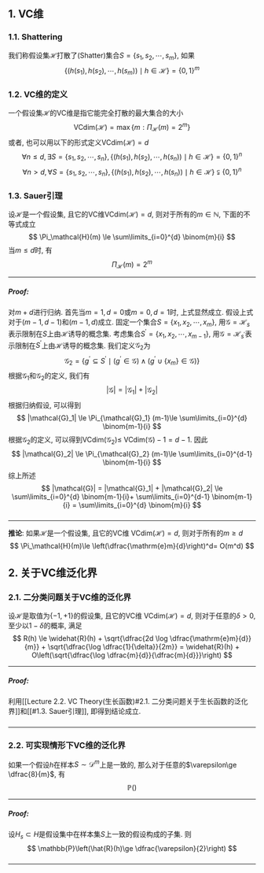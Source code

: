 ## 1. VC维
### 1.1. Shattering
我们称假设集$\mathcal{H}$打散了(Shatter)集合$S = \{s_1, s_2, \cdots, s_m\}$, 如果
$$
\{(h(s_1), h(s_2), \cdots, h(s_m)) \mid h\in \mathcal{H}\} = \{0, 1\}^m
$$


### 1.2. VC维的定义
一个假设集$\mathcal{H}$的VC维是指它能完全打散的最大集合的大小
$$
\mathrm{VCdim}(\mathcal{H}) = \max \{m: \Pi_\mathcal{H}(m) = 2^m\}
$$
或者, 也可以用以下的形式定义VCdim$(\mathcal{H}) = d$
$$
\forall n\le d, \exists S = \{s_1, s_2, \cdots, s_n\}, \{(h(s_1), h(s_2), \cdots, h(s_n)) \mid h\in \mathcal{H}\} = \{0, 1\}^n
$$
$$
\forall n > d, \forall S = \{s_1, s_2, \cdots, s_n\}, \{(h(s_1), h(s_2), \cdots, h(s_n)) \mid h\in \mathcal{H}\} \subsetneqq \{0, 1\}^n
$$

### 1.3. Sauer引理
设$\mathcal{H}$是一个假设集, 且它的VC维VCdim$(\mathcal{H}) = d$, 则对于所有的$m\in \mathbb{N}$, 下面的不等式成立
$$
\Pi_\mathcal{H}(m) \le \sum\limits_{i=0}^{d} \binom{m}{i}
$$
当$m\le d$时, 有
$$
\Pi_\mathcal{H}(m) = 2^m
$$
___
##### Proof: 
对$m+d$进行归纳. 首先当$m=1, d=0$或$m=0, d=1$时, 上式显然成立. 假设上式对于$(m-1, d-1)$和$(m-1, d)$成立. 固定一个集合$S = \{x_1, x_2, \cdots, x_m\}$, 用$\mathcal{G}  = \mathcal{H}_s$表示限制在$S$上由$\mathcal{H}$诱导的概念集. 考虑集合$S^{\prime}= \{x_1, x_2, \cdots, x_{m-1}\}$, 用$\mathcal{G}  = \mathcal{H}_{s^{\prime}}$表示限制在$S^{\prime}$上由$\mathcal{H}$诱导的概念集. 我们定义$\mathcal{G}_2$为
$$
\mathcal{G}_2 = \{g^{\prime}\subseteq S^{\prime}\mid (g^{\prime}\in \mathcal{G}) \wedge (g^{\prime}\cup \{x_m\}\in \mathcal{G})\}
$$
根据$\mathcal{G}_1$和$\mathcal{G}_2$的定义, 我们有
$$
|\mathcal{G}| = |\mathcal{G}_1| + |\mathcal{G}_2|
$$
根据归纳假设, 可以得到
$$
|\mathcal{G}_1| \le \Pi_{\mathcal{G}_1} (m-1)\le \sum\limits_{i=0}^{d} \binom{m-1}{i}
$$
根据$\mathcal{G}_2$的定义, 可以得到VCdim$(\mathcal{G}_2) \le$ VCdim$(\mathcal{G}) - 1 = d - 1$. 因此
$$
|\mathcal{G}_2| \le \Pi_{\mathcal{G}_2} (m-1)\le \sum\limits_{i=0}^{d-1} \binom{m-1}{i}
$$
综上所述
$$
|\mathcal{G}| = |\mathcal{G}_1| + |\mathcal{G}_2| \le  \sum\limits_{i=0}^{d} \binom{m-1}{i}+ \sum\limits_{i=0}^{d-1} \binom{m-1}{i} = \sum\limits_{i=0}^{d} \binom{m}{i}
$$
#####
___
**推论**: 如果$\mathcal{H}$是一个假设集, 且它的VC维 VCdim$(\mathcal{H}) = d$, 则对于所有的$m\ge d$
$$
\Pi_\mathcal{H}(m)\le \left(\dfrac{\mathrm{e}m}{d}\right)^d= O(m^d)
$$

## 2. 关于VC维泛化界

### 2.1. 二分类问题关于VC维的泛化界
设$\mathcal{H}$是取值为$\{-1, +1\}$的假设集, 且它的VC维 VCdim$(\mathcal{H}) = d$, 则对于任意的$\delta>0$, 至少以$1-\delta$的概率, 满足
$$
R(h) \le \widehat{R}(h) + \sqrt{\dfrac{2d \log \dfrac{\mathrm{e}m}{d}}{m}} + \sqrt{\dfrac{\log \dfrac{1}{\delta}}{2m}} = \widehat{R}(h) + O\left(\sqrt{\dfrac{\log \dfrac{m}{d}}{\dfrac{m}{d}}}\right)
$$
___
##### Proof: 
利用[[Lecture 2.2. VC Theory(生长函数)#2.1. 二分类问题关于生长函数的泛化界]]和[[#1.3. Sauer引理]], 即得到结论成立. 
#####
___

### 2.2. 可实现情形下VC维的泛化界
如果一个假设$h$在样本$S\sim \mathcal{D}^m$上是一致的, 那么对于任意的$\varepsilon\ge \dfrac{8}{m}$, 有
$$
\mathbb{P}()
$$
___
##### Proof: 
设$H_s\subset H$是假设集中在样本集$S$上一致的假设构成的子集. 则
$$
\mathbb{P}\left(\hat{R}(h)\ge \dfrac{\varepsilon}{2}\right)
$$
#####
___